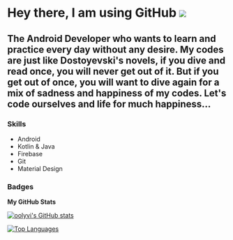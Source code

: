 Hey there, I am using GitHub ![](https://user-images.githubusercontent.com/18350557/176309783-0785949b-9127-417c-8b55-ab5a4333674e.gif) 
============================================================================================================================

The Android Developer who wants to learn and practice every day without any desire. My codes are just like Dostoyevski's novels, if you dive and read once, you will never get out of it. But if you get out of once, you will want to dive again for a mix of sadness and happiness of my codes. Let's code ourselves and life for much happiness...
-----------------

### Skills
* Android
* Kotlin & Java
* Firebase
* Git
* Material Design

### Badges

<b>My GitHub Stats</b>

<a href="http://www.github.com/oolyvi"><img src="https://github-readme-stats.vercel.app/api?username=oolyvi&show_icons=true&hide=&count_private=true&title_color=0891b2&text_color=ffffff&icon_color=0891b2&bg_color=1c1917&hide_border=true&show_icons=true" alt="oolyvi's GitHub stats" /></a>

<a href="https://github.com/oolyvi" align="left"><img src="https://github-readme-stats.vercel.app/api/top-langs/?username=oolyvi&langs_count=10&title_color=0891b2&text_color=ffffff&icon_color=0891b2&bg_color=1c1917&hide_border=true&locale=en&custom_title=Top%20%Languages" alt="Top Languages" /></a>
